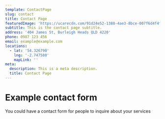 ```yaml
---
template: ContactPage
slug: contact
title: Contact Page
featuredImage: 'https://ucarecdn.com/91d24e52-1388-4ae3-8bce-007f6d4f4fdc/'
subtitle: This is the contact page subtitle.
address: '404 James St, Burleigh Heads QLD 4220'
phone: 0987 123 456
email: example@example.com
locations:
  - lat: '54.326790'
    lng: '-2.747580'
    mapLink: ''
meta:
  description: This is a meta description.
  title: Contact Page
---
```

# Example contact form

You could have a contact form for people to inquire about your services
